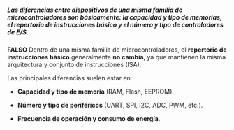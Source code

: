 ##### Las diferencias entre dispositivos de una misma familia de microcontroladores son básicamente: la capacidad y tipo de memorias, el repertorio de instrucciones básico y el número y tipo de controladores de E/S.

**FALSO**
Dentro de una misma familia de microcontroladores, el **repertorio de instrucciones básico** generalmente **no cambia**, ya que mantienen la misma arquitectura y conjunto de instrucciones (ISA).

Las principales diferencias suelen estar en:

- **Capacidad y tipo de memoria** (RAM, Flash, EEPROM).
    
- **Número y tipo de periféricos** (UART, SPI, I2C, ADC, PWM, etc.).
    
- **Frecuencia de operación y consumo de energía**.